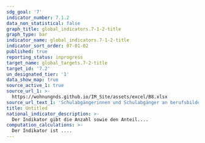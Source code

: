 ```yaml
---
sdg_goal: '7'
indicator_number: 7.1.2
data_non_statistical: false
graph_title: global_indicators.7-1-2-title
graph_type: bar
indicator_name: global_indicators.7-1-2-title
indicator_sort_order: 07-01-02
published: true
reporting_status: inprogress
target_name: global_targets.7-2-title
target_id: '7.2'
un_designated_tier: '1'
data_show_map: true
source_active_1: true
source_url_1: >-
  https://wohnungnds.github.io/IM_Site/assets/excel/B8.xlsx
source_url_text_1: 'Schulabgängerinnen und Schulabgänger an berufsbildenden Schulen nach Schulart und Schulabschluss'
title: Untitled
national_indicator_description: >-
  Der Indikator gibt die Anzahl sowie den Anteil....
computation_calculations: >-
  Der Indikator ist ....
---
```

